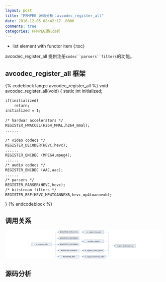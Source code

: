 ```yaml
---
layout: post
title: "FFMPEG 源码分析：avcodec_register_all"
date: 2016-12-05 08:42:17 -0800
comments: true
categories: FFMPEG源码分析
---
```


* list element with functor item
{:toc}

avcodec_register_all 提供注册`codec``parsers``filters`的功能。

<!--more-->

## avcodec_register_all 框架
{% codeblock lang:c avcodec_register_all %}
void avcodec_register_all(void)
{
    static int initialized;

    if(initialized)
        return;
    initialized = 1;

    /* hardwar accelerators */
    REGISTER_HWACCEL(H264_MMAL,h264_mmal);
    ......

    /* video codecs */
    REGISTER_DECODER(HEVC,hevc);
    ......
    REGISTER_ENCDEC (MPEG4,mpeg4);
    ......
    /* audio codecs */
    REGISTER_ENCDEC (AAC,aac);
    ......
    /* parsers */
    REGISTER_PARSER(HEVC,hevc);
    /* bitstream filters */
    REGISTER_BSF(HEVC_MP4TOANNEXB,hevc_mp4toannexb);
}
{% endcodeblock %}
## 调用关系
<img src="/images/avcodec_register_all/avcodec_register_all.png">

## 源码分析


